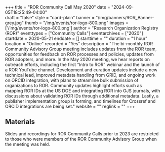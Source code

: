 +++
title = "ROR Community Call May 2020" 
date = "2024-09-05T18:25:49-04:00"  
draft = "false" 
style = "card-plain" 
banner = "/img/banners/ROR_Banner-grey.jpg" 
thumb = "/img/events/ror-logo-800.png" 
images = ['/img/events/ror-logo-800.png']
author = "Research Organization Registry (ROR)" 
eventtypes = ["Community Calls"]
eventarchives = ["2020"]
startdate = 2020-05-21
enddate = []
starttime = ""
duration = "1 hour"
location = "Online"
recorded = "Yes"
description = "The bi-monthly ROR Community Advisory Group meeting includes updates from the ROR team, opportunities for feedback on ROR processes and policies, updates from ROR adopters, and more. In the May 2020 meeting, we hear reports on outreach efforts, including the first “Intro to ROR” webinar and the launch of a ROR  YouTube channel. Development and curation updates include a new technical lead, improved metadata handling from GRID, and ongoing work on ORCID integration, with plans to streamline bulk submission of organizations to ROR. Community updates highlight efforts such as mapping ROR IDs at the US DOE and integrating ROR into OJS journals, with discussions about validating ROR IDs through additional metadata. Lastly, a publisher implementation group is forming, and timelines for Crossref and ORCID integrations are being set."
website = ""
reglink = ""
+++

## Materials 

Slides and recordings for ROR Community Calls prior to 2023 are restricted to those who were members of the ROR Community Advisory Group when the meeting was held. 